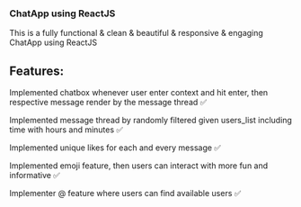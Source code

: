 ### ChatApp using ReactJS

This is a fully functional & clean & beautiful & responsive & engaging ChatApp using ReactJS

## Features:

Implemented chatbox whenever user enter context and hit enter, then respective message render by the message thread ✅

Implemented message thread by randomly filtered given users_list including time with hours and minutes ✅

Implemented unique likes for each and every message ✅

Implemented emoji feature, then users can interact with more fun and informative ✅

Implementer @ feature where users can find available users ✅
